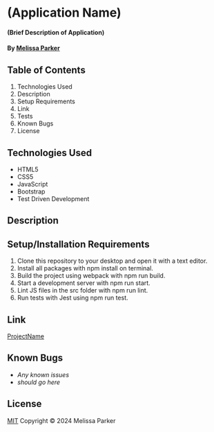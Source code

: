 # (Application Name)

#### (Brief Description of Application)

#### By [Melissa Parker](https://github.com/SierraProgramPioneer)

## Table of Contents
1. Technologies Used
2. Description
3. Setup Requirements
4. Link
5. Tests
6. Known Bugs
7. License


## Technologies Used

* HTML5
*  CSS5
*  JavaScript
*  Bootstrap
*  Test Driven Development


## Description

## Setup/Installation Requirements

1. Clone this repository to your desktop and open it with a text editor.
2. Install all packages with npm install on terminal.
3. Build the project using webpack with npm run build.
4. Start a development server with npm run start.
5. Lint JS files in the src folder with npm run lint.
6. Run tests with Jest using npm run test.

## Link

[ProjectName]()

## Known Bugs

* _Any known issues_
* _should go here_

## License

[MIT](https://choosealicense.com/licenses/mit/) Copyright © 2024 Melissa Parker